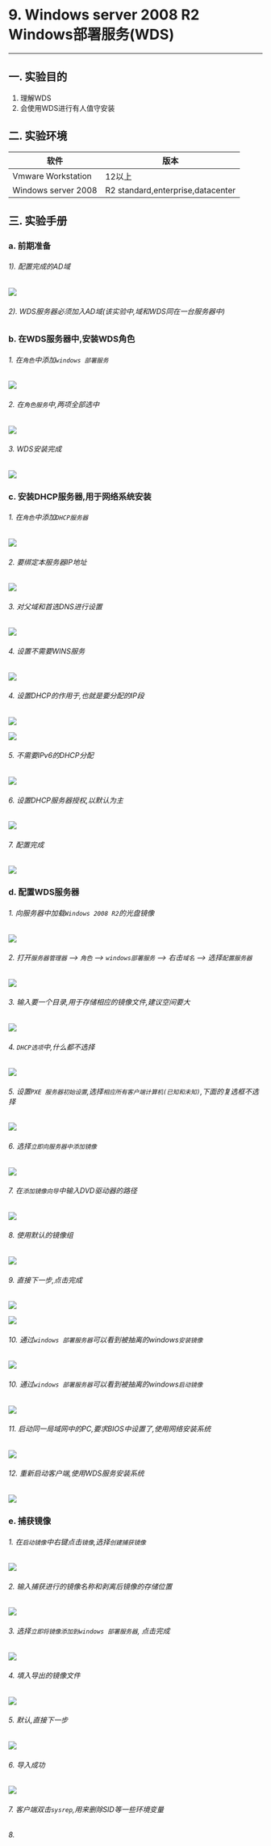 # 9. Windows server 2008 R2 Windows部署服务(WDS)

---

## 一. 实验目的
1. 理解WDS
2. 会使用WDS进行有人值守安装

## 二. 实验环境

|软件|版本|
|----|----|
|Vmware Workstation| 12以上 |
|Windows server 2008| R2 standard,enterprise,datacenter|

## 三. 实验手册

### a. 前期准备

###### 1). 配置完成的AD域

![](/windows/win2008R2/appserver/image/wds-1.png)

###### 2). WDS服务器必须加入AD域(该实验中,域和WDS同在一台服务器中)

### b. 在WDS服务器中,安装WDS角色

###### 1. 在`角色`中添加`windows 部署服务`

![](/windows/win2008R2/appserver/image/wds-1.png)

###### 2. 在`角色服务`中,两项全部选中

![](/windows/win2008R2/appserver/image/wds-3.png)

###### 3. WDS安装完成

![](/windows/win2008R2/appserver/image/wds-4.png)

### c. 安装DHCP服务器,用于网络系统安装

###### 1. 在`角色`中添加`DHCP服务器`

![](/windows/win2008R2/appserver/image/wds-5.png)

###### 2. 要绑定本服务器IP地址

![](/windows/win2008R2/appserver/image/wds-6.png)

###### 3. 对父域和首选DNS进行设置

![](/windows/win2008R2/appserver/image/wds-7.png)

###### 4. 设置不需要WINS服务

![](/windows/win2008R2/appserver/image/wds-8.png)

###### 4. 设置DHCP的作用于,也就是要分配的IP段

![](/windows/win2008R2/appserver/image/wds-9.png)

![](/windows/win2008R2/appserver/image/wds-10.png)

###### 5. 不需要IPv6的DHCP分配

![](/windows/win2008R2/appserver/image/wds-11.png)

###### 6. 设置DHCP服务器授权,以默认为主

![](/windows/win2008R2/appserver/image/wds-12.png)

###### 7. 配置完成

![](/windows/win2008R2/appserver/image/wds-13.png)

### d. 配置WDS服务器

###### 1. 向服务器中加载`Windows 2008 R2`的光盘镜像

![](/windows/win2008R2/appserver/image/wds-14.png)

###### 2. 打开`服务器管理器` --> `角色` --> `windows部署服务` --> 右击`域名` --> 选择`配置服务器 `

![](/windows/win2008R2/appserver/image/wds-15.png)

###### 3. 输入要一个目录,用于存储相应的镜像文件,建议空间要大

![](/windows/win2008R2/appserver/image/wds-16.png)

###### 4. `DHCP选项`中,什么都不选择

![](/windows/win2008R2/appserver/image/wds-17.png)

###### 5. 设置`PXE 服务器初始设置`,选择`相应所有客户端计算机(已知和未知)`,下面的复选框不选择

![](/windows/win2008R2/appserver/image/wds-18.png)

###### 6. 选择`立即向服务器中添加镜像`

![](/windows/win2008R2/appserver/image/wds-19.png)

###### 7. 在`添加镜像向导`中输入DVD驱动器的路径

![](/windows/win2008R2/appserver/image/wds-20.png)

###### 8. 使用默认的镜像组

![](/windows/win2008R2/appserver/image/wds-21.png)

###### 9. 直接下一步,点击完成

![](/windows/win2008R2/appserver/image/wds-22.png)

![](/windows/win2008R2/appserver/image/wds-23.png)

###### 10. 通过`windows 部署服务器`可以看到被抽离的windows`安装镜像`

![](/windows/win2008R2/appserver/image/wds-24.png)

###### 10. 通过`windows 部署服务器`可以看到被抽离的windows`启动镜像`

![](/windows/win2008R2/appserver/image/wds-25.png)

###### 11. 启动同一局域网中的PC,要求BIOS中设置了,使用网络安装系统

![](/windows/win2008R2/appserver/image/wds-34.png)

###### 12. 重新启动客户端,使用WDS服务安装系统

![](/windows/win2008R2/appserver/image/wds-32.png)

### e. 捕获镜像

###### 1. 在`启动镜像`中右键点击`镜像`,选择`创建捕获镜像`

![](/windows/win2008R2/appserver/image/wds-26.png)

###### 2. 输入捕获进行的镜像名称和剥离后镜像的存储位置

![](/windows/win2008R2/appserver/image/wds-27.png)

###### 3. 选择`立即将镜像添加到windows 部署服务器`, 点击完成

![](/windows/win2008R2/appserver/image/wds-28.png)

###### 4. 填入导出的镜像文件

![](/windows/win2008R2/appserver/image/wds-29.png)

###### 5. 默认,直接下一步

![](/windows/win2008R2/appserver/image/wds-30.png)

###### 6. 导入成功

![](/windows/win2008R2/appserver/image/wds-31.png)

###### 7. 客户端双击`sysrep`,用来删除SID等一些环境变量

###### 8. 










